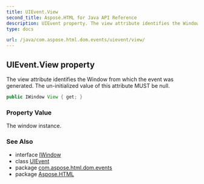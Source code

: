 ```yaml
---
title: UIEvent.View
second_title: Aspose.HTML for Java API Reference
description: UIEvent property. The view attribute identifies the Window from which the event was generated. The un-initialized value of this attribute MUST be null
type: docs

url: /java/com.aspose.html.dom.events/uievent/view/
---
```

## UIEvent.View property

The view attribute identifies the Window from which the event was generated. The un-initialized value of this attribute MUST be null.

```java
public IWindow View { get; }
```

### Property Value

The window instance.

### See Also

* interface [IWindow](../../../com.aspose.html.window/iwindow/)
* class [UIEvent](../)
* package [com.aspose.html.dom.events](../../../com.aspose.html.dom.events/)
* package [Aspose.HTML](../../../)
